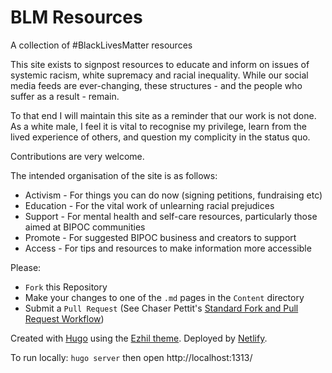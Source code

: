 # BLM Resources
A collection of #BlackLivesMatter resources

This site exists to signpost resources to educate and inform on issues of systemic racism, white supremacy and racial inequality. While our social media feeds are ever-changing, these structures - and the people who suffer as a result - remain.

To that end I will maintain this site as a reminder that our work is not done. As a white male, I feel it is vital to recognise my privilege, learn from the lived experience of others, and question my complicity in the status quo.

Contributions are very welcome.

The intended organisation of the site is as follows:

* Activism - For things you can do now (signing petitions, fundraising etc)
* Education - For the vital work of unlearning racial prejudices
* Support - For mental health and self-care resources, particularly those aimed at BIPOC communities
* Promote - For suggested BIPOC business and creators to support
* Access - For tips and resources to make information more accessible

Please:

* `Fork` this Repository
* Make your changes to one of the `.md` pages in the `Content` directory
* Submit a `Pull Request` (See Chaser Pettit's [Standard Fork and Pull Request Workflow](https://gist.github.com/Chaser324/ce0505fbed06b947d962))

Created with [Hugo](https://gohugo.io/) using the [Ezhil theme](https://themes.gohugo.io/hugo_theme_pickles/). Deployed by [Netlify](https://www.netlify.com/).

To run locally: `hugo server` then open http://localhost:1313/

